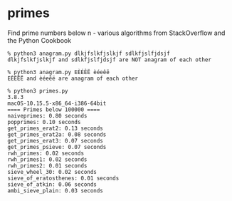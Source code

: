 # primes
Find prime numbers below n - various algorithms from StackOverflow and the Python Cookbook

```console
% python3 anagram.py dlkjfslkfjslkjf sdlkfjslfjdsjf
dlkjfslkfjslkjf and sdlkfjslfjdsjf are NOT anagram of each other

% python3 anagram.py EÈÉÊË èéeêë
EÈÉÊË and èéeêë are anagram of each other

% python3 primes.py
3.8.3
macOS-10.15.5-x86_64-i386-64bit
==== Primes below 100000 ====
naiveprimes: 0.80 seconds
popprimes: 0.10 seconds
get_primes_erat2: 0.13 seconds
get_primes_erat2a: 0.08 seconds
get_primes_erat3: 0.07 seconds
get_primes_psieve: 0.07 seconds
rwh_primes: 0.02 seconds
rwh_primes1: 0.02 seconds
rwh_primes2: 0.01 seconds
sieve_wheel_30: 0.02 seconds
sieve_of_eratosthenes: 0.01 seconds
sieve_of_atkin: 0.06 seconds
ambi_sieve_plain: 0.03 seconds

```

